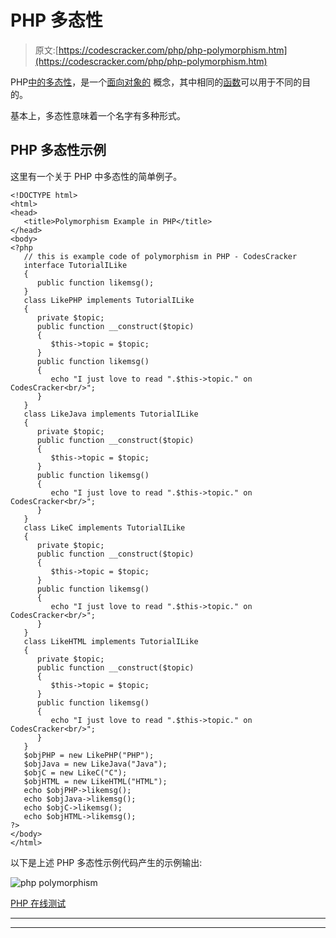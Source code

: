 # PHP 多态性

> 原文:[https://codescracker.com/php/php-polymorphism.htm](https://codescracker.com/php/php-polymorphism.htm)

PHP[中的多态性](/php/index.htm)，是一个[面向对象的](/php/php-object-oriented.htm) 概念，其中相同的[函数](/php/php-functions.htm)可以用于不同的目的。

基本上，多态性意味着一个名字有多种形式。

## PHP 多态性示例

这里有一个关于 PHP 中多态性的简单例子。

```
<!DOCTYPE html>
<html>
<head>
   <title>Polymorphism Example in PHP</title>
</head>
<body>
<?php
   // this is example code of polymorphism in PHP - CodesCracker
   interface TutorialILike
   {
      public function likemsg();
   }
   class LikePHP implements TutorialILike
   {
      private $topic;
      public function __construct($topic)
      {
         $this->topic = $topic;
      }
      public function likemsg()
      {
         echo "I just love to read ".$this->topic." on CodesCracker<br/>";
      }
   }
   class LikeJava implements TutorialILike
   {
      private $topic;
      public function __construct($topic)
      {
         $this->topic = $topic;
      }
      public function likemsg()
      {
         echo "I just love to read ".$this->topic." on CodesCracker<br/>";
      }
   }
   class LikeC implements TutorialILike
   {
      private $topic;
      public function __construct($topic)
      {
         $this->topic = $topic;
      }
      public function likemsg()
      {
         echo "I just love to read ".$this->topic." on CodesCracker<br/>";
      }
   }
   class LikeHTML implements TutorialILike
   {
      private $topic;
      public function __construct($topic)
      {
         $this->topic = $topic;
      }
      public function likemsg()
      {
         echo "I just love to read ".$this->topic." on CodesCracker<br/>";
      }
   }
   $objPHP = new LikePHP("PHP");
   $objJava = new LikeJava("Java");
   $objC = new LikeC("C");
   $objHTML = new LikeHTML("HTML");
   echo $objPHP->likemsg();
   echo $objJava->likemsg();
   echo $objC->likemsg();
   echo $objHTML->likemsg();
?>
</body>
</html>
```

以下是上述 PHP 多态性示例代码产生的示例输出:

![php polymorphism](../Images/e107f83879db16407cb8ccfbb6ce9522.png)

[PHP 在线测试](/exam/showtest.php?subid=8)

* * *

* * *